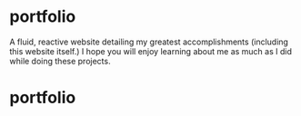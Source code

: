# portfolio
A fluid, reactive website detailing my greatest accomplishments (including this website itself.)
I hope you will enjoy learning about me as much as I did while doing these projects.
# portfolio
